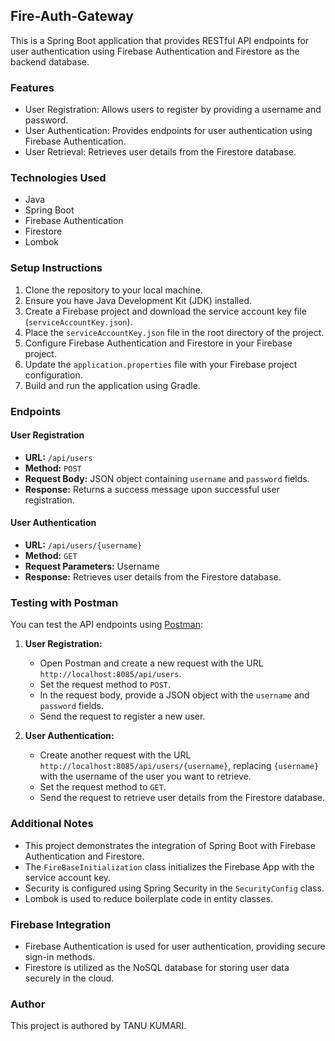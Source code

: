 ## Fire-Auth-Gateway

This is a Spring Boot application that provides RESTful API endpoints for user authentication using Firebase Authentication and Firestore as the backend database.

### Features
- User Registration: Allows users to register by providing a username and password.
- User Authentication: Provides endpoints for user authentication using Firebase Authentication.
- User Retrieval: Retrieves user details from the Firestore database.

### Technologies Used
- Java
- Spring Boot
- Firebase Authentication
- Firestore
- Lombok

### Setup Instructions
1. Clone the repository to your local machine.
2. Ensure you have Java Development Kit (JDK) installed.
3. Create a Firebase project and download the service account key file (`serviceAccountKey.json`).
4. Place the `serviceAccountKey.json` file in the root directory of the project.
5. Configure Firebase Authentication and Firestore in your Firebase project.
6. Update the `application.properties` file with your Firebase project configuration.
7. Build and run the application using Gradle.

### Endpoints

#### User Registration
- **URL:** `/api/users`
- **Method:** `POST`
- **Request Body:** JSON object containing `username` and `password` fields.
- **Response:** Returns a success message upon successful user registration.

#### User Authentication
- **URL:** `/api/users/{username}`
- **Method:** `GET`
- **Request Parameters:** Username
- **Response:** Retrieves user details from the Firestore database.

### Testing with Postman
You can test the API endpoints using [Postman](https://www.postman.com/):

1. **User Registration:**
   - Open Postman and create a new request with the URL `http://localhost:8085/api/users`.
   - Set the request method to `POST`.
   - In the request body, provide a JSON object with the `username` and `password` fields.
   - Send the request to register a new user.

2. **User Authentication:**
   - Create another request with the URL `http://localhost:8085/api/users/{username}`, replacing `{username}` with the username of the user you want to retrieve.
   - Set the request method to `GET`.
   - Send the request to retrieve user details from the Firestore database.

### Additional Notes
- This project demonstrates the integration of Spring Boot with Firebase Authentication and Firestore.
- The `FireBaseInitialization` class initializes the Firebase App with the service account key.
- Security is configured using Spring Security in the `SecurityConfig` class.
- Lombok is used to reduce boilerplate code in entity classes.

### Firebase Integration
- Firebase Authentication is used for user authentication, providing secure sign-in methods.
- Firestore is utilized as the NoSQL database for storing user data securely in the cloud.

### Author
This project is authored by TANU KUMARI. 
